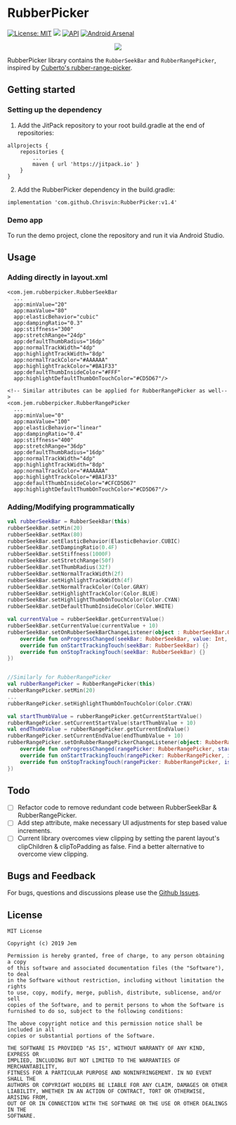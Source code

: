# RubberPicker

[![License: MIT](https://img.shields.io/badge/License-MIT-silver.svg)](https://opensource.org/licenses/MIT) [![](https://jitpack.io/v/Chrisvin/RubberPicker.svg)](https://jitpack.io/#Chrisvin/RubberPicker) [![API](https://img.shields.io/badge/API-15%2B-blue.svg?style=flat)](https://android-arsenal.com/api?level=15) [![Android Arsenal]( https://img.shields.io/badge/Android%20Arsenal-RubberPicker-gold.svg?style=flat )]( https://android-arsenal.com/details/1/7867 )

<p align="center"><img src="RubberPicker-Demo.gif"/></p>

RubberPicker library contains the `RubberSeekBar` and `RubberRangePicker`, inspired by [Cuberto's rubber-range-picker](https://github.com/Cuberto/rubber-range-picker).

## Getting started
### Setting up the dependency
1. Add the JitPack repository to your root build.gradle at the end of repositories:
```
allprojects {
	repositories {
		...
		maven { url 'https://jitpack.io' }
	}
}
```
2. Add the RubberPicker dependency in the build.gradle:
```
implementation 'com.github.Chrisvin:RubberPicker:v1.4'
```

### Demo app
To run the demo project, clone the repository and run it via Android Studio.

## Usage
### Adding directly in layout.xml
```
<com.jem.rubberpicker.RubberSeekBar
  ...
  app:minValue="20"
  app:maxValue="80"
  app:elasticBehavior="cubic"
  app:dampingRatio="0.3"
  app:stiffness="300"
  app:stretchRange="24dp"
  app:defaultThumbRadius="16dp"
  app:normalTrackWidth="4dp"
  app:highlightTrackWidth="8dp"
  app:normalTrackColor="#AAAAAA"
  app:highlightTrackColor="#BA1F33"
  app:defaultThumbInsideColor="#FFF"
  app:highlightDefaultThumbOnTouchColor="#CD5D67"/>

<!-- Similar attributes can be applied for RubberRangePicker as well-->
<com.jem.rubberpicker.RubberRangePicker
  ...
  app:minValue="0"
  app:maxValue="100"
  app:elasticBehavior="linear"
  app:dampingRatio="0.4"
  app:stiffness="400"
  app:stretchRange="36dp"
  app:defaultThumbRadius="16dp"
  app:normalTrackWidth="4dp"
  app:highlightTrackWidth="8dp"
  app:normalTrackColor="#AAAAAA"
  app:highlightTrackColor="#BA1F33"
  app:defaultThumbInsideColor="#CFCD5D67"
  app:highlightDefaultThumbOnTouchColor="#CD5D67"/>
```
### Adding/Modifying programmatically
```kotlin
val rubberSeekBar = RubberSeekBar(this)
rubberSeekBar.setMin(20)
rubberSeekBar.setMax(80)
rubberSeekBar.setElasticBehavior(ElasticBehavior.CUBIC)
rubberSeekBar.setDampingRatio(0.4F)
rubberSeekBar.setStiffness(1000F)
rubberSeekBar.setStretchRange(50f)
rubberSeekBar.setThumbRadius(32f)
rubberSeekBar.setNormalTrackWidth(2f)
rubberSeekBar.setHighlightTrackWidth(4f)
rubberSeekBar.setNormalTrackColor(Color.GRAY)
rubberSeekBar.setHighlightTrackColor(Color.BLUE)
rubberSeekBar.setHighlightThumbOnTouchColor(Color.CYAN)
rubberSeekBar.setDefaultThumbInsideColor(Color.WHITE)

val currentValue = rubberSeekBar.getCurrentValue()
rubberSeekBar.setCurrentValue(currentValue + 10)
rubberSeekBar.setOnRubberSeekBarChangeListener(object : RubberSeekBar.OnRubberSeekBarChangeListener {
    override fun onProgressChanged(seekBar: RubberSeekBar, value: Int, fromUser: Boolean) {}
    override fun onStartTrackingTouch(seekBar: RubberSeekBar) {}
    override fun onStopTrackingTouch(seekBar: RubberSeekBar) {}
})


//Similarly for RubberRangePicker
val rubberRangePicker = RubberRangePicker(this)
rubberRangePicker.setMin(20)
...
rubberRangePicker.setHighlightThumbOnTouchColor(Color.CYAN)

val startThumbValue = rubberRangePicker.getCurrentStartValue()
rubberRangePicker.setCurrentStartValue(startThumbValue + 10)
val endThumbValue = rubberRangePicker.getCurrentEndValue()
rubberRangePicker.setCurrentEndValue(endThumbValue + 10)
rubberRangePicker.setOnRubberRangePickerChangeListener(object: RubberRangePicker.OnRubberRangePickerChangeListener{
    override fun onProgressChanged(rangePicker: RubberRangePicker, startValue: Int, endValue: Int, fromUser: Boolean) {}
    override fun onStartTrackingTouch(rangePicker: RubberRangePicker, isStartThumb: Boolean) {}
    override fun onStopTrackingTouch(rangePicker: RubberRangePicker, isStartThumb: Boolean) {}
})
```

## Todo
- [ ] Refactor code to remove redundant code between RubberSeekBar & RubberRangePicker.
- [ ] Add step attribute, make necessary UI adjustments for step based value increments.
- [ ] Current library overcomes view clipping by setting the parent layout's clipChildren & clipToPadding as false. Find a better alternative to overcome view clipping.

## Bugs and Feedback
For bugs, questions and discussions please use the [Github Issues](https://github.com/Chrisvin/RubberPicker/issues).

## License
```
MIT License

Copyright (c) 2019 Jem

Permission is hereby granted, free of charge, to any person obtaining a copy
of this software and associated documentation files (the "Software"), to deal
in the Software without restriction, including without limitation the rights
to use, copy, modify, merge, publish, distribute, sublicense, and/or sell
copies of the Software, and to permit persons to whom the Software is
furnished to do so, subject to the following conditions:

The above copyright notice and this permission notice shall be included in all
copies or substantial portions of the Software.

THE SOFTWARE IS PROVIDED "AS IS", WITHOUT WARRANTY OF ANY KIND, EXPRESS OR
IMPLIED, INCLUDING BUT NOT LIMITED TO THE WARRANTIES OF MERCHANTABILITY,
FITNESS FOR A PARTICULAR PURPOSE AND NONINFRINGEMENT. IN NO EVENT SHALL THE
AUTHORS OR COPYRIGHT HOLDERS BE LIABLE FOR ANY CLAIM, DAMAGES OR OTHER
LIABILITY, WHETHER IN AN ACTION OF CONTRACT, TORT OR OTHERWISE, ARISING FROM,
OUT OF OR IN CONNECTION WITH THE SOFTWARE OR THE USE OR OTHER DEALINGS IN THE
SOFTWARE.
```

